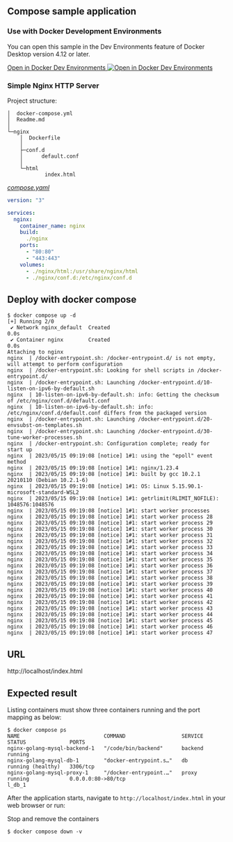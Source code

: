 


## Compose sample application

### Use with Docker Development Environments

You can open this sample in the Dev Environments feature of Docker Desktop version 4.12 or later.

[Open in Docker Dev Environments <img src="../open_in_new.svg" alt="Open in Docker Dev Environments" align="top"/>](https://open.docker.com/dashboard/dev-envs?url=https://github.com/docker/awesome-compose/tree/master/nginx-golang-mysql)

### Simple Nginx HTTP Server

Project structure:

```
│  docker-compose.yml
│  Readme.md
│
└─nginx
    │  Dockerfile
    │
    ├─conf.d
    │      default.conf
    │
    └─html
            index.html
```

[_compose.yaml_](compose.yaml)
```yaml
version: "3"

services:
  nginx:
    container_name: nginx
    build:
      ./nginx
    ports:
      - "80:80"
      - "443:443"
    volumes:
      - ./nginx/html:/usr/share/nginx/html
      - ./nginx/conf.d:/etc/nginx/conf.d
```


## Deploy with docker compose

```shell
$ docker compose up -d
[+] Running 2/0
 ✔ Network nginx_default  Created                                                                                  0.0s
 ✔ Container nginx        Created                                                                                  0.0s
Attaching to nginx
nginx  | /docker-entrypoint.sh: /docker-entrypoint.d/ is not empty, will attempt to perform configuration
nginx  | /docker-entrypoint.sh: Looking for shell scripts in /docker-entrypoint.d/
nginx  | /docker-entrypoint.sh: Launching /docker-entrypoint.d/10-listen-on-ipv6-by-default.sh
nginx  | 10-listen-on-ipv6-by-default.sh: info: Getting the checksum of /etc/nginx/conf.d/default.conf
nginx  | 10-listen-on-ipv6-by-default.sh: info: /etc/nginx/conf.d/default.conf differs from the packaged version
nginx  | /docker-entrypoint.sh: Launching /docker-entrypoint.d/20-envsubst-on-templates.sh
nginx  | /docker-entrypoint.sh: Launching /docker-entrypoint.d/30-tune-worker-processes.sh
nginx  | /docker-entrypoint.sh: Configuration complete; ready for start up
nginx  | 2023/05/15 09:19:08 [notice] 1#1: using the "epoll" event method
nginx  | 2023/05/15 09:19:08 [notice] 1#1: nginx/1.23.4
nginx  | 2023/05/15 09:19:08 [notice] 1#1: built by gcc 10.2.1 20210110 (Debian 10.2.1-6)
nginx  | 2023/05/15 09:19:08 [notice] 1#1: OS: Linux 5.15.90.1-microsoft-standard-WSL2
nginx  | 2023/05/15 09:19:08 [notice] 1#1: getrlimit(RLIMIT_NOFILE): 1048576:1048576
nginx  | 2023/05/15 09:19:08 [notice] 1#1: start worker processes
nginx  | 2023/05/15 09:19:08 [notice] 1#1: start worker process 28
nginx  | 2023/05/15 09:19:08 [notice] 1#1: start worker process 29
nginx  | 2023/05/15 09:19:08 [notice] 1#1: start worker process 30
nginx  | 2023/05/15 09:19:08 [notice] 1#1: start worker process 31
nginx  | 2023/05/15 09:19:08 [notice] 1#1: start worker process 32
nginx  | 2023/05/15 09:19:08 [notice] 1#1: start worker process 33
nginx  | 2023/05/15 09:19:08 [notice] 1#1: start worker process 34
nginx  | 2023/05/15 09:19:08 [notice] 1#1: start worker process 35
nginx  | 2023/05/15 09:19:08 [notice] 1#1: start worker process 36
nginx  | 2023/05/15 09:19:08 [notice] 1#1: start worker process 37
nginx  | 2023/05/15 09:19:08 [notice] 1#1: start worker process 38
nginx  | 2023/05/15 09:19:08 [notice] 1#1: start worker process 39
nginx  | 2023/05/15 09:19:08 [notice] 1#1: start worker process 40
nginx  | 2023/05/15 09:19:08 [notice] 1#1: start worker process 41
nginx  | 2023/05/15 09:19:08 [notice] 1#1: start worker process 42
nginx  | 2023/05/15 09:19:08 [notice] 1#1: start worker process 43
nginx  | 2023/05/15 09:19:08 [notice] 1#1: start worker process 44
nginx  | 2023/05/15 09:19:08 [notice] 1#1: start worker process 45
nginx  | 2023/05/15 09:19:08 [notice] 1#1: start worker process 46
nginx  | 2023/05/15 09:19:08 [notice] 1#1: start worker process 47
```


## URL

http://localhost/index.html


## Expected result

Listing containers must show three containers running and the port mapping as below:
```shell
$ docker compose ps
NAME                           COMMAND                  SERVICE             STATUS              PORTS
nginx-golang-mysql-backend-1   "/code/bin/backend"      backend             running
nginx-golang-mysql-db-1        "docker-entrypoint.s…"   db                  running (healthy)   3306/tcp
nginx-golang-mysql-proxy-1     "/docker-entrypoint.…"   proxy               running             0.0.0.0:80->80/tcp
l_db_1
```

After the application starts, navigate to `http://localhost/index.html` in your web browser or run:

Stop and remove the containers
```shell
$ docker compose down -v
```


